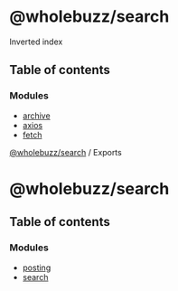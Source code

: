 # @wholebuzz/search

Inverted index

## Table of contents

### Modules

- [archive](docs/modules/archive.md)
- [axios](docs/modules/axios.md)
- [fetch](docs/modules/fetch.md)

[@wholebuzz/search](docs/README.md) / Exports

# @wholebuzz/search

## Table of contents

### Modules

- [posting](docs/modules/posting.md)
- [search](docs/modules/search.md)
